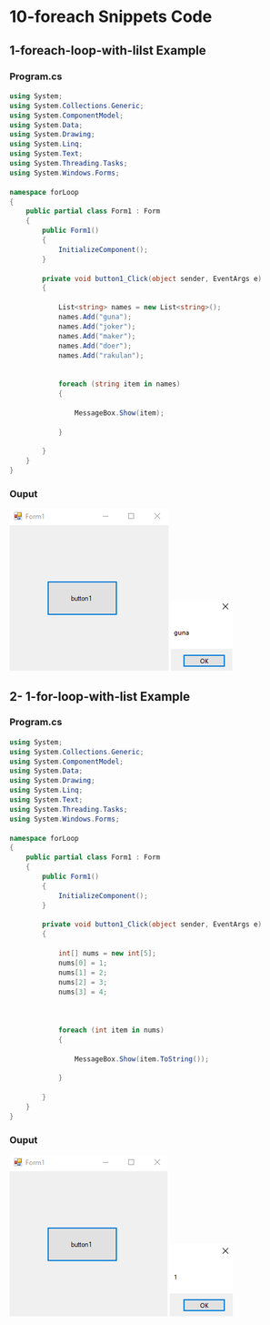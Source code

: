 # 10-foreach Snippets Code

## 1-foreach-loop-with-lilst Example

### Program.cs

```c#
using System;
using System.Collections.Generic;
using System.ComponentModel;
using System.Data;
using System.Drawing;
using System.Linq;
using System.Text;
using System.Threading.Tasks;
using System.Windows.Forms;

namespace forLoop
{
    public partial class Form1 : Form
    {
        public Form1()
        {
            InitializeComponent();
        }

        private void button1_Click(object sender, EventArgs e)
        {

            List<string> names = new List<string>();
            names.Add("guna");
            names.Add("joker");
            names.Add("maker");
            names.Add("doer");
            names.Add("rakulan");


            foreach (string item in names)
            {

                MessageBox.Show(item);

            }

        }
    }
}


```

### Ouput

![1-foreach-loop-with-lilst](media/1x.png)
![1-foreach-loop-with-lilst](media/2x.png)

## 2- 1-for-loop-with-list Example

### Program.cs

```c#
using System;
using System.Collections.Generic;
using System.ComponentModel;
using System.Data;
using System.Drawing;
using System.Linq;
using System.Text;
using System.Threading.Tasks;
using System.Windows.Forms;

namespace forLoop
{
    public partial class Form1 : Form
    {
        public Form1()
        {
            InitializeComponent();
        }

        private void button1_Click(object sender, EventArgs e)
        {

            int[] nums = new int[5];
            nums[0] = 1;
            nums[1] = 2;
            nums[2] = 3;
            nums[3] = 4;



            foreach (int item in nums)
            {

                MessageBox.Show(item.ToString());

            }

        }
    }
}


```

### Ouput

![2-foreach-loop-with-array](media/3x.png)
![2-foreach-loop-with-array](media/4x.png)






